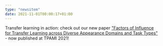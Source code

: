 ```yaml
---
type: "newsitem"
date: 2021-11-01T00:00:17+01:00
---
```

Transfer learning in action: check out our new paper <a href="https://arxiv.org/abs/2103.13318">"Factors of Influence for Transfer Learning across Diverse Appearance Domains and Task Types"</a> - now published at TPAMI 2021!
